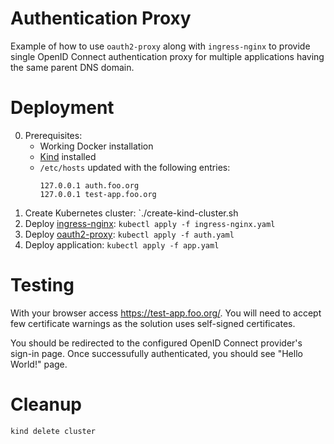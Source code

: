 # Authentication Proxy

Example of how to use `oauth2-proxy` along with `ingress-nginx` to provide
single OpenID Connect authentication proxy for multiple applications having the
same parent DNS domain.

# Deployment

0. Prerequisites:
   * Working Docker installation
   * [Kind](https://kind.sigs.k8s.io/) installed
   * `/etc/hosts` updated with the following entries:
     ```
     127.0.0.1 auth.foo.org
     127.0.0.1 test-app.foo.org
     ```
1. Create Kubernetes cluster: `./create-kind-cluster.sh
2. Deploy [ingress-nginx](https://github.com/kubernetes/ingress-nginx): `kubectl apply -f ingress-nginx.yaml`
3. Deploy [oauth2-proxy](https://oauth2-proxy.github.io/oauth2-proxy/): `kubectl apply -f auth.yaml`
4. Deploy application: `kubectl apply -f app.yaml`

# Testing

With your browser access https://test-app.foo.org/. You will need to accept
few certificate warnings as the solution uses self-signed certificates.

You should be redirected to the configured OpenID Connect provider's sign-in page.
Once successufully authenticated, you should see "Hello World!" page.

# Cleanup

```bash
kind delete cluster
```
